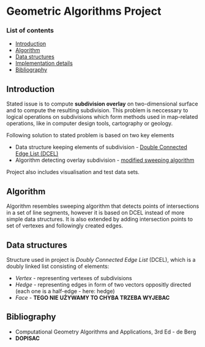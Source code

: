 # Geometric Algorithms Project

### **List of contents**
- [Introduction](#introduction)
- [Algorithm](#algorithm)
- [Data structures](#data-structures)
- [Implementation details](#implementation-details)
- [Bibliography](#bibiliography)

## Introduction

Stated issue is to compute **subdivision overlay** on two-dimensional surface and to compute the resulting subdivision. This problem is neccessary to logical operations on subdivisions which form methods used in map-related operations, like in computer design tools, cartography or geology.

Following solution to stated problem is based on two key elements
* Data structure keeping elements of subdivision - [Double Connected Edge List (DCEL)](./utils/data_structures.py)
* Algorithm detecting overlay subdivision - [modified sweeping algorithm](./sweeping_algorithm.ipynb)

Project also includes visualisation and test data sets.

## Algorithm

Algorithm resembles sweeping algorithm that detects points of intersections in a set of line segments, however it is based on DCEL instead of more simple data structures. It is also extended by adding intersection points to set of vertexes and followingly created edges.

## Data structures

Structure used in project is _Doubly Connected Edge List_ (DCEL), which is a doubly linked list consisting of elements:

* _Vertex_ - representing vertexes of subdivisions
* _Hedge_ - representing edges in form of two vectors oppositly directed (each one is a half-edge - here: hedge)
* _Face_ - **TEGO NIE UŻYWAMY TO CHYBA TRZEBA WYJEBAC**


## Bibliography

* Computational Geometry Algorithms and Applications, 3rd Ed - de Berg
* **DOPISAC**